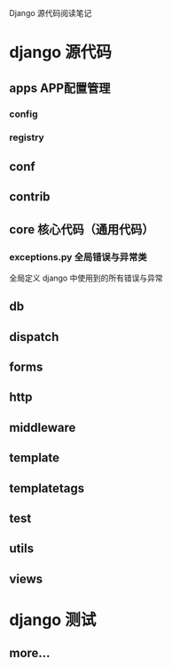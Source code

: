 Django 源代码阅读笔记

# django 源代码

## apps APP配置管理

### config

### registry

## conf

## contrib

## core 核心代码（通用代码）

### exceptions.py 全局错误与异常类

全局定义 django 中使用到的所有错误与异常

## db

## dispatch

## forms

## http

## middleware

## template

## templatetags

## test

## utils

## views

# django 测试

## more...